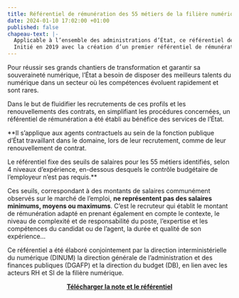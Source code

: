 ```yaml
---
title: Référentiel de rémunération des 55 métiers de la filière numérique
date: 2024-01-10 17:02:00 +01:00
published: false
chapeau-text: |-
  Applicable à l’ensemble des administrations d’État, ce référentiel définit des valeurs de salaires sur l’ensemble des métiers de la filière numérique, en-dessous desquelles le contrôle budgétaire est supprimé et la procédure ainsi simplifiée dans le cadre du recrutement et du renouvellement d’agents contractuels.
  Initié en 2019 avec la création d’un premier référentiel de rémunération, il est mis à jour par la circulaire n°6434/SG de la Première ministre du 3 janvier 2024.
---
```


Pour réussir ses grands chantiers de transformation et garantir sa souveraineté numérique, l’État a besoin de disposer des meilleurs talents du numérique dans un secteur où les compétences évoluent rapidement et sont rares. 

Dans le but de fluidifier les recrutements de ces profils et les renouvellements des contrats, en simplifiant les procédures concernées, un référentiel de rémunération a été établi au bénéfice des services de l’État.

**Il s’applique aux agents contractuels au sein de la fonction publique d’État travaillant dans le domaine, lors de leur recrutement, comme de leur renouvellement de contrat.

Le référentiel fixe des seuils de salaires pour les 55 métiers identifiés, selon 4 niveaux d’expérience, en-dessous desquels le contrôle budgétaire de l’employeur n’est pas requis.**

Ces seuils, correspondant à des montants de salaires communément observés sur le marché de l’emploi, **ne représentent pas des salaires minimums, moyens ou maximums**. C’est le recruteur qui établit le montant de rémunération adapté en prenant également en compte le contexte, le niveau de complexité et de responsabilité du poste, l’expertise et les compétences du candidat ou de l’agent, la durée et qualité de son expérience…

Ce référentiel a été élaboré conjointement par la direction interministérielle du numérique (DINUM) la direction générale de l’administration et des finances publiques (DGAFP) et la direction du budget (DB), en lien avec les acteurs RH et SI de la filière numérique.

<div align="center" style="margin-bottom: 30px"><a href="/uploads/note-referentiel-remuneration-filiere-numerique.pdf" class="button"><b>Télécharger la note et le référentiel</b></a></div>

